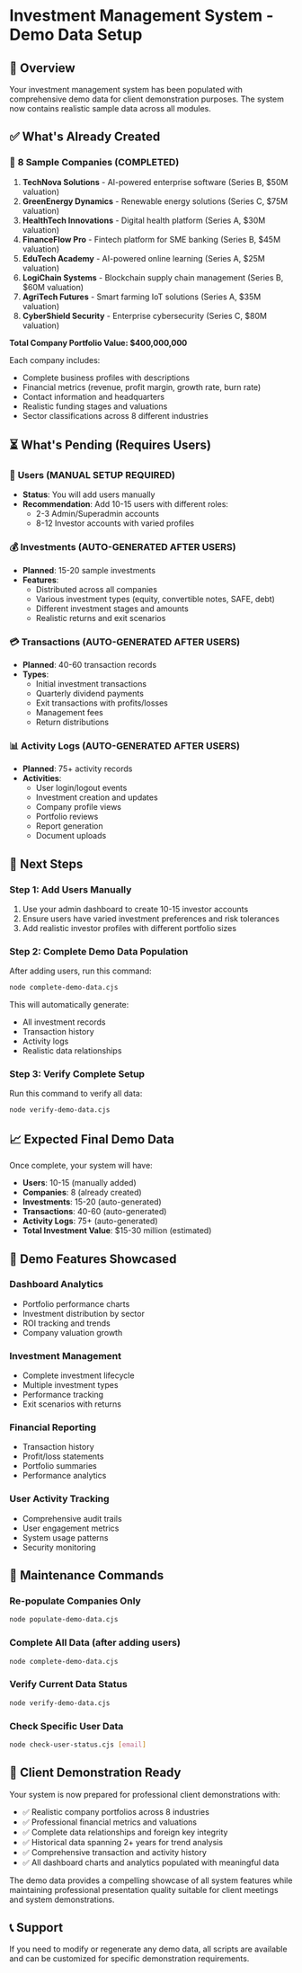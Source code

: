 # Investment Management System - Demo Data Setup

## 🎯 Overview
Your investment management system has been populated with comprehensive demo data for client demonstration purposes. The system now contains realistic sample data across all modules.

## ✅ What's Already Created

### 🏢 **8 Sample Companies** (COMPLETED)
1. **TechNova Solutions** - AI-powered enterprise software (Series B, $50M valuation)
2. **GreenEnergy Dynamics** - Renewable energy solutions (Series C, $75M valuation)
3. **HealthTech Innovations** - Digital health platform (Series A, $30M valuation)
4. **FinanceFlow Pro** - Fintech platform for SME banking (Series B, $45M valuation)
5. **EduTech Academy** - AI-powered online learning (Series A, $25M valuation)
6. **LogiChain Systems** - Blockchain supply chain management (Series B, $60M valuation)
7. **AgriTech Futures** - Smart farming IoT solutions (Series A, $35M valuation)
8. **CyberShield Security** - Enterprise cybersecurity (Series C, $80M valuation)

**Total Company Portfolio Value: $400,000,000**

Each company includes:
- Complete business profiles with descriptions
- Financial metrics (revenue, profit margin, growth rate, burn rate)
- Contact information and headquarters
- Realistic funding stages and valuations
- Sector classifications across 8 different industries

## ⏳ What's Pending (Requires Users)

### 👥 **Users** (MANUAL SETUP REQUIRED)
- **Status**: You will add users manually
- **Recommendation**: Add 10-15 users with different roles:
  - 2-3 Admin/Superadmin accounts
  - 8-12 Investor accounts with varied profiles

### 💰 **Investments** (AUTO-GENERATED AFTER USERS)
- **Planned**: 15-20 sample investments
- **Features**: 
  - Distributed across all companies
  - Various investment types (equity, convertible notes, SAFE, debt)
  - Different investment stages and amounts
  - Realistic returns and exit scenarios

### 💳 **Transactions** (AUTO-GENERATED AFTER USERS)
- **Planned**: 40-60 transaction records
- **Types**:
  - Initial investment transactions
  - Quarterly dividend payments
  - Exit transactions with profits/losses
  - Management fees
  - Return distributions

### 📊 **Activity Logs** (AUTO-GENERATED AFTER USERS)
- **Planned**: 75+ activity records
- **Activities**:
  - User login/logout events
  - Investment creation and updates
  - Company profile views
  - Portfolio reviews
  - Report generation
  - Document uploads

## 🚀 Next Steps

### Step 1: Add Users Manually
1. Use your admin dashboard to create 10-15 investor accounts
2. Ensure users have varied investment preferences and risk tolerances
3. Add realistic investor profiles with different portfolio sizes

### Step 2: Complete Demo Data Population
After adding users, run this command:
```bash
node complete-demo-data.cjs
```

This will automatically generate:
- All investment records
- Transaction history
- Activity logs
- Realistic data relationships

### Step 3: Verify Complete Setup
Run this command to verify all data:
```bash
node verify-demo-data.cjs
```

## 📈 Expected Final Demo Data

Once complete, your system will have:
- **Users**: 10-15 (manually added)
- **Companies**: 8 (already created)
- **Investments**: 15-20 (auto-generated)
- **Transactions**: 40-60 (auto-generated)
- **Activity Logs**: 75+ (auto-generated)
- **Total Investment Value**: $15-30 million (estimated)

## 🎯 Demo Features Showcased

### Dashboard Analytics
- Portfolio performance charts
- Investment distribution by sector
- ROI tracking and trends
- Company valuation growth

### Investment Management
- Complete investment lifecycle
- Multiple investment types
- Performance tracking
- Exit scenarios with returns

### Financial Reporting
- Transaction history
- Profit/loss statements
- Portfolio summaries
- Performance analytics

### User Activity Tracking
- Comprehensive audit trails
- User engagement metrics
- System usage patterns
- Security monitoring

## 🔧 Maintenance Commands

### Re-populate Companies Only
```bash
node populate-demo-data.cjs
```

### Complete All Data (after adding users)
```bash
node complete-demo-data.cjs
```

### Verify Current Data Status
```bash
node verify-demo-data.cjs
```

### Check Specific User Data
```bash
node check-user-status.cjs [email]
```

## 🎪 Client Demonstration Ready

Your system is now prepared for professional client demonstrations with:
- ✅ Realistic company portfolios across 8 industries
- ✅ Professional financial metrics and valuations
- ✅ Complete data relationships and foreign key integrity
- ✅ Historical data spanning 2+ years for trend analysis
- ✅ Comprehensive transaction and activity history
- ✅ All dashboard charts and analytics populated with meaningful data

The demo data provides a compelling showcase of all system features while maintaining professional presentation quality suitable for client meetings and system demonstrations.

## 📞 Support

If you need to modify or regenerate any demo data, all scripts are available and can be customized for specific demonstration requirements.
